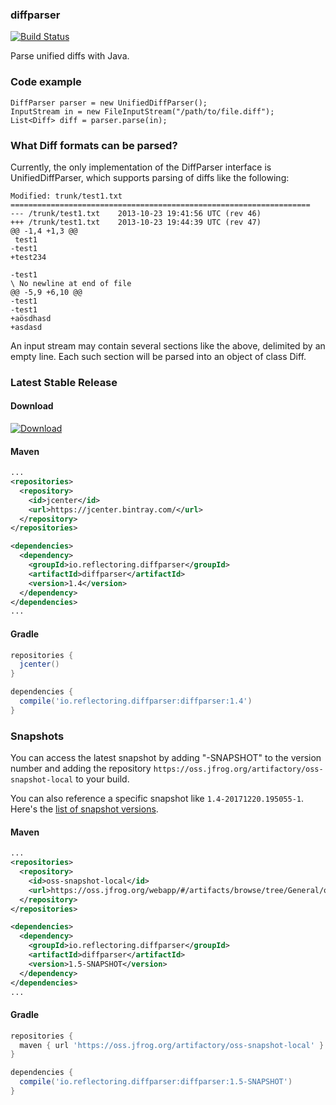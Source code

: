 ### diffparser

[![Build Status](https://travis-ci.org/thombergs/diffparser.svg?branch=master)](https://travis-ci.org/thombergs/diffparser)

Parse unified diffs with Java.

### Code example
```
DiffParser parser = new UnifiedDiffParser();
InputStream in = new FileInputStream("/path/to/file.diff");
List<Diff> diff = parser.parse(in);
```

### What Diff formats can be parsed?
Currently, the only implementation of the DiffParser interface is UnifiedDiffParser, which supports parsing of diffs like the following:
```
Modified: trunk/test1.txt
===================================================================
--- /trunk/test1.txt	2013-10-23 19:41:56 UTC (rev 46)
+++ /trunk/test1.txt	2013-10-23 19:44:39 UTC (rev 47)
@@ -1,4 +1,3 @@
 test1
-test1
+test234

-test1
\ No newline at end of file
@@ -5,9 +6,10 @@
-test1
-test1
+aösdhasd
+asdasd
```

An input stream may contain several sections like the above, delimited by an empty line. Each such section will be parsed into an object
of class Diff.

### Latest Stable Release

#### Download

[ ![Download](https://api.bintray.com/packages/reflectoring/maven-releases/diffparser/images/download.svg) ](https://bintray.com/reflectoring/maven-releases/diffparser/_latestVersion)

#### Maven
```xml
...
<repositories>
  <repository>
    <id>jcenter</id>
    <url>https://jcenter.bintray.com/</url>
  </repository>
</repositories>

<dependencies>
  <dependency>
    <groupId>io.reflectoring.diffparser</groupId>
    <artifactId>diffparser</artifactId>
    <version>1.4</version>
  </dependency>
</dependencies>
...
```

#### Gradle
```groovy
repositories {
  jcenter()
}

dependencies {
  compile('io.reflectoring.diffparser:diffparser:1.4')
}
```

### Snapshots

You can access the latest snapshot by adding "-SNAPSHOT" to the version number and
adding the repository `https://oss.jfrog.org/artifactory/oss-snapshot-local`
to your build.

You can also reference a specific snapshot like `1.4-20171220.195055-1`. 
Here's the [list of snapshot versions](https://oss.jfrog.org/webapp/#/artifacts/browse/tree/General/oss-snapshot-local/io/reflectoring/diffparser/diffparser).

#### Maven
```xml
...
<repositories>
  <repository>
    <id>oss-snapshot-local</id>
    <url>https://oss.jfrog.org/webapp/#/artifacts/browse/tree/General/oss-snapshot-local/io/reflectoring/diffparser/diffparser</url>
  </repository>
</repositories>

<dependencies>
  <dependency>
    <groupId>io.reflectoring.diffparser</groupId>
    <artifactId>diffparser</artifactId>
    <version>1.5-SNAPSHOT</version>
  </dependency>
</dependencies>
...
```

#### Gradle
```groovy
repositories {
  maven { url 'https://oss.jfrog.org/artifactory/oss-snapshot-local' }
}

dependencies {
  compile('io.reflectoring.diffparser:diffparser:1.5-SNAPSHOT')
}
```

 
